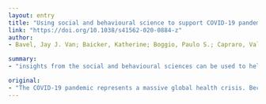 ```yaml
---
layout: entry
title: "Using social and behavioural science to support COVID-19 pandemic response"
link: "https://doi.org/10.1038/s41562-020-0884-z"
author:
- Bavel, Jay J. Van; Baicker, Katherine; Boggio, Paulo S.; Capraro, Valerio; Cichocka, Aleksandra; Cikara, Mina; Crockett, Molly J.; Crum, Alia J.; Douglas, Karen M.; Druckman, James N.; Drury, John; Dube, Oeindrila; Ellemers, Naomi; Finkel, Eli J.; Fowler, James H.; Gelfand, Michele; Han, Shihui; Haslam, S. Alexander; Jetten, Jolanda; Kitayama, Shinobu; Mobbs, Dean; Napper, Lucy E.; Packer, Dominic J.; Pennycook, Gordon; Peters, Ellen; Petty, Richard E.; Rand, David G.; Reicher, Stephen D.; Schnall, Simone; Shariff, Azim; Skitka, Linda J.; Smith, Sandra Susan; Sunstein, Cass R.; Tabri, Nassim; Tucker, Joshua A.; Linden, Sander van der; Lange, Paul van; Weeden, Kim A.; Wohl, Michael J. A.; Zaki, Jamil; Zion, Sean R.; Willer, Robb

summary:
- "insights from the social and behavioural sciences can be used to help align human behaviour with the recommendations of epidemiologists and public health experts. In each section, we note the nature and quality of prior research, including uncertainty and unsettled issues. We identify several insights for effective response to the COVID-19 pandemic and highlight important gaps researchers should move quickly to fill in the coming weeks and months. The crisis requires large-scale behaviour change and places significant psychological burdens on individuals."

original:
- "The COVID-19 pandemic represents a massive global health crisis. Because the crisis requires large-scale behaviour change and places significant psychological burdens on individuals, insights from the social and behavioural sciences can be used to help align human behaviour with the recommendations of epidemiologists and public health experts. Here we discuss evidence from a selection of research topics relevant to pandemics, including work on navigating threats, social and cultural influences on behaviour, science communication, moral decision-making, leadership, and stress and coping. In each section, we note the nature and quality of prior research, including uncertainty and unsettled issues. We identify several insights for effective response to the COVID-19 pandemic and highlight important gaps researchers should move quickly to fill in the coming weeks and months."
---
```



